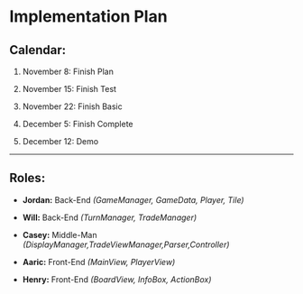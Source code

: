 # Implementation Plan

## Calendar:

1. November 8: Finish Plan

2. November 15: Finish Test

3. November 22: Finish Basic

4. December 5: Finish Complete

5. December 12: Demo

______

## Roles:

* **Jordan:** Back-End *(GameManager, GameData, Player, Tile)*

* **Will:** Back-End *(TurnManager, TradeManager)*

* **Casey:** Middle-Man *(DisplayManager,TradeViewManager,Parser,Controller)*

* **Aaric:** Front-End *(MainView, PlayerView)*

* **Henry:** Front-End *(BoardView, InfoBox, ActionBox)*

